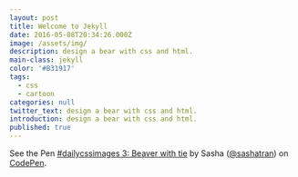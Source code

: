 ```yaml
---
layout: post
title: Welcome to Jekyll
date: 2016-05-08T20:34:26.000Z
image: /assets/img/
description: design a bear with css and html.
main-class: jekyll
color: '#B31917'
tags:
  - css
  - cartoon
categories: null
twitter_text: design a bear with css and html.
introduction: design a bear with css and html.
published: true
---
```


<p data-height="300" data-theme-id="0" data-slug-hash="NdNqPo" data-default-tab="css,result" data-user="sashatran" data-embed-version="2" data-pen-title="#dailycssimages 3: Beaver with tie" class="codepen">See the Pen <a href="http://codepen.io/sashatran/pen/NdNqPo/">#dailycssimages 3: Beaver with tie</a> by Sasha  (<a href="http://codepen.io/sashatran">@sashatran</a>) on <a href="http://codepen.io">CodePen</a>.</p>
<script async src="https://production-assets.codepen.io/assets/embed/ei.js"></script>
